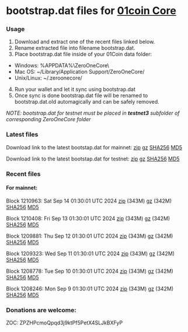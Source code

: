 # bootstrap.dat files for [01coin Core](https://01coin.io)

### Usage

1. Download and extract one of the recent files linked below.
2. Rename extracted file into filename bootstrap.dat.
3. Place bootstrap.dat file inside of your 01Coin data folder:
 - Windows: %APPDATA%\ZeroOneCore\
 - Mac OS: ~/Library/Application Support/ZeroOneCore/
 - Unix/Linux: ~/.zeroonecore/
4. Run your wallet and let it sync using bootstrap.dat
5. Once sync is done bootstrap.dat file will be renamed to bootstrap.dat.old automagically and can be safely removed.

_NOTE: bootstrap.dat for testnet must be placed in **testnet3** subfolder of corresponding ZeroOneCore folder_

### Latest files
Download link to the latest bootstap.dat for mainnet: [zip](https://files.01coin.io/mainnet/bootstrap.dat.zip) [gz](https://files.01coin.io/mainnet/bootstrap.dat.tar.gz) [SHA256](https://files.01coin.io/mainnet/sha256.txt) [MD5](https://files.01coin.io/mainnet/md5.txt)

Download link to the latest bootstap.dat for testnet: [zip](https://files.01coin.io/testnet/bootstrap.dat.zip) [gz](https://files.01coin.io/testnet/bootstrap.dat.tar.gz) [SHA256](https://files.01coin.io/testnet/sha256.txt) [MD5](https://files.01coin.io/testnet/md5.txt)

### Recent files

#### For mainnet:

Block 1210963: Sat Sep 14 01:30:01 UTC 2024 [zip](https://files.01coin.io/mainnet/2024-09-14/bootstrap.dat.zip) (343M) [gz](https://files.01coin.io/mainnet/2024-09-14/bootstrap.dat.tar.gz) (342M) [SHA256](https://files.01coin.io/mainnet/2024-09-14/sha256.txt) [MD5](https://files.01coin.io/mainnet/2024-09-14/md5.txt)

Block 1210408: Fri Sep 13 01:30:01 UTC 2024 [zip](https://files.01coin.io/mainnet/2024-09-13/bootstrap.dat.zip) (343M) [gz](https://files.01coin.io/mainnet/2024-09-13/bootstrap.dat.tar.gz) (342M) [SHA256](https://files.01coin.io/mainnet/2024-09-13/sha256.txt) [MD5](https://files.01coin.io/mainnet/2024-09-13/md5.txt)

Block 1209881: Thu Sep 12 01:30:01 UTC 2024 [zip](https://files.01coin.io/mainnet/2024-09-12/bootstrap.dat.zip) (343M) [gz](https://files.01coin.io/mainnet/2024-09-12/bootstrap.dat.tar.gz) (342M) [SHA256](https://files.01coin.io/mainnet/2024-09-12/sha256.txt) [MD5](https://files.01coin.io/mainnet/2024-09-12/md5.txt)

Block 1209323: Wed Sep 11 01:30:01 UTC 2024 [zip](https://files.01coin.io/mainnet/2024-09-11/bootstrap.dat.zip) (343M) [gz](https://files.01coin.io/mainnet/2024-09-11/bootstrap.dat.tar.gz) (342M) [SHA256](https://files.01coin.io/mainnet/2024-09-11/sha256.txt) [MD5](https://files.01coin.io/mainnet/2024-09-11/md5.txt)

Block 1208778: Tue Sep 10 01:30:01 UTC 2024 [zip](https://files.01coin.io/mainnet/2024-09-10/bootstrap.dat.zip) (343M) [gz](https://files.01coin.io/mainnet/2024-09-10/bootstrap.dat.tar.gz) (342M) [SHA256](https://files.01coin.io/mainnet/2024-09-10/sha256.txt) [MD5](https://files.01coin.io/mainnet/2024-09-10/md5.txt)

Block 1208246: Mon Sep  9 01:30:01 UTC 2024 [zip](https://files.01coin.io/mainnet/2024-09-09/bootstrap.dat.zip) (343M) [gz](https://files.01coin.io/mainnet/2024-09-09/bootstrap.dat.tar.gz) (342M) [SHA256](https://files.01coin.io/mainnet/2024-09-09/sha256.txt) [MD5](https://files.01coin.io/mainnet/2024-09-09/md5.txt)


### Donations are welcome:

ZOC: ZPZHPcmoQpqd3j9ktPf5PetX4SLJkBXFyP
